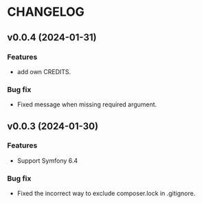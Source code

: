 # CHANGELOG

## v0.0.4 (2024-01-31)

### Features

 * add own CREDITS.

### Bug fix

 * Fixed message when missing required argument.

## v0.0.3 (2024-01-30)

### Features

 * Support Symfony 6.4

### Bug fix

 * Fixed the incorrect way to exclude composer.lock in .gitignore.

